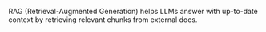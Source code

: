 RAG (Retrieval-Augmented Generation) helps LLMs answer with up-to-date context by retrieving relevant chunks from external docs.
